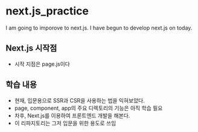 # next.js_practice
I am going to imporove to next.js. I have begun to develop next.js on today.


## Next.js 시작점
- 시작 지점은 page.js이다

## 학습 내용
- 현재, 입문용으로 SSR과 CSR을 사용하는 법을 익혀보았다.
- page, component, app의 주요 디렉토리의 기능은 아직 학습 필요
- 차후, Next.js를 이용하여 프론트엔드 개발을 해본다.
- 이 리파지토리는 그저 입문을 위한 용도로 쓰임